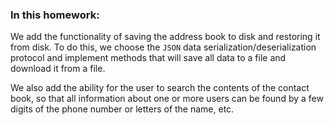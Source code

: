
### In this homework:

We add the functionality of saving the address book to disk and restoring it from disk. To do this, we choose 
the `JSON` data serialization/deserialization protocol and implement methods that will save all data to a file and download it from a file.

We also add the ability for the user to search the contents of the contact book, so that all information about one or more users can 
be found by a few digits of the phone number or letters of the name, etc.
